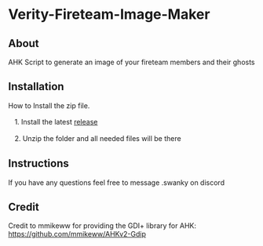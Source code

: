 # Verity-Fireteam-Image-Maker

## About
AHK Script to generate an image of your fireteam members and their ghosts

## Installation
How to Install the zip file.

 ㅤ1. Install the latest [release](https://github.com/SwankyT1ger/Verity-Fireteam-Image-Maker/releases)

 ㅤ2. Unzip the folder and all needed files will be there

## Instructions


If you have any questions feel free to message .swanky on discord

## Credit
Credit to mmikeww for providing the GDI+ library for AHK:
https://github.com/mmikeww/AHKv2-Gdip